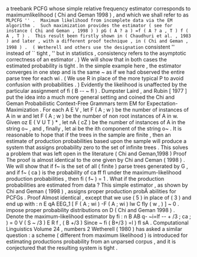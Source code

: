 a treebank PCFG whose simple relative frequency estimator corresponds to maximumlikelihood ( Chi and Geman 1998 ) , and which we shall refer to as `` MLPCFG '' . 
Maximum likelihood from incomplete data via the EM algorithm . 
Such maximization provides the estimator ( see for instance ( Chi and Geman , 1998 ) ) pG ( A ? a ) =f ( A ? a , T ) f ( A , T ) . 
This result been firstly shown in ( Chaudhuri et al. , 1983 ) and later , with a different proof technique , in ( Chi and Geman , 1998 ) . 
( Wetherell and others use the designation `` consistent '' instead of `` tight , '' but in statistics , consistency refers to the asymptotic correctness of an estimator . ) 
We will show that in both cases the estimated probability is tight . 
In the simple example here , the estimator converges in one step and is the same ~ as if we had observed the entire parse tree for each wi . 
( We use R in place of the more typical P to avoid confusion with probabilities . ) 
Evidently the likelihood is unaffected by the particular assignment of fi ( B -- ~ fl ) . 
Dumpster Laird , and Rubin [ 1977 ] put the idea into a much more general setting and coined the Chi and Geman Probabilistic Context-Free Grammars term EM for Expectation-Maximization . 
For each A E V , let F ( A ; w ) be the number of instances of A in w and let F ( A ; w ) be the number of non root instances of A in w. Given oz E ( V U T ) * , let nA ( cZ ) be the number of instances of A in the string o~ , and , finally , let ai be the ith component of the string o~ . 
It is reasonable to hope that if the trees in the sample are finite , then an estimate of production probabilities based upon the sample will produce a system that assigns probability zero to the set of infinite trees . 
This solves a problem that was left open in the literature ( Chi and Geman,1998 ) 
Proof The proof is almost identical to the one given by Chi and Ceman ( 1998 ) . 
We will show that if f~ is the set of all ( finite ) parse trees generated by G , and if f~ ( ca ) is the probability of ca ff fl under the maximum-likelihood production probabilities , then fi ( f~ ) = 1 . 
What if the production probabilities are estimated from data ? 
This simple estimator , as shown by Chi and Geman ( 1998 ) , assigns proper production probÂ­ abilities for PCFGs . 
Proof Almost identical , except that we use ( 5 ) in place of ( 3 ) and end up with : n E qA EEG_1 [ F ( A ; wi ) -F ( A ; wi ) lw C fly ( w , ) ] ~ 0 . 
impose proper probability distributions on D ( Chi and Geman 1998 ) . 
Denote the maximum-likelihood estimator by fi : n B AB q- ~i=lf -- + /3 ; ca ; ) = 0 V ( S ~ /3 ) E R f , ( B +/3 ) Since ~ fi ( B+/3 ) =l ) fl sA . 
Computational Linguistics Volume 24 , numbers 2 Wetherell ( 1980 ) has asked a similar question : a scheme ( different from maximum likelihood ) is introduced for estimating productions probability from an unparsed corpus , and it is conjectured that the resulting system is tight . 